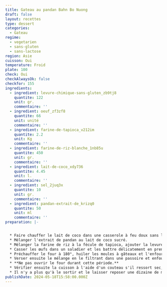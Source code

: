 ```yaml
---
title: Gateau au pandan Bahn Bo Nuong
draft: false
layout: recettes
type: dessert
categories:
  - Gateau
regime:
  - vegetarien
  - sans-gluten
  - sans-lactose
region: Asie
cuisson: Oui
temperature: Froid
plate: 100
check: Oui
checkAlwaysOk: false
checkfor: 155
ingredients:
  - ingredient: levure-chimique-sans-gluten_zb9tj8
    quantite: 122
    unit: gr.
    commentaire: ''
  - ingredient: oeuf_zf3zf8
    quantite: 66
    unit: unité
    commentaire: ''
  - ingredient: farine-de-tapioca_v212im
    quantite: 2.2
    unit: Kg
    commentaire: ''
  - ingredient: farine-de-riz-blanche_1nb85u
    quantite: 450
    unit: gr.
    commentaire: ''
  - ingredient: lait-de-coco_xdy736
    quantite: 4.45
    unit: l.
    commentaire: ''
  - ingredient: sel_2juq3x
    quantite: 10
    unit: gr.
    commentaire: ''
  - ingredient: pandan-extrait-de_krizq0
    quantite: 50
    unit: ml
    commentaire: ''
preparation: |-


  * Faire chauffer le lait de coco dans une casserole à feu doux sans le faire bouillir, ajouter le sucre et remuer jusqu'à dissolution de celui-ci. Couper le feu.
  * Mélanger l'extrait de pandan au lait de coco sucré.
  * Mélanger la farine de riz à la fécule de tapioca, ajouter la levure, le sel et réserver.
  * Casser les œufs dans un saladier et les battre délicatement en prenant soin de ne pas incorporer d'air. Ajouter ensuite le mélange liquide (lait de coco - sucre - pandan) toujours délicatement et sans incorporer d'air, puis ensuite ajouter le mélange de farine petit à petit (ne pas faire attention aux grumeaux).
  * Préchauffer le four à 180°, huiler les moules à gâteaux et l'enfourner 5 minutes.
  * Verser ensuite le mélange en le filtrant dans une passoire et enfourner pour 45 minutes de cuisson.
  * **Ne pas ouvrir le four durant cette période.**
  * Vérifier ensuite la cuisson à l'aide d'un couteau s'il ressort sec, le gâteau est cuit.
  * Il n'y a plus qu'à le sortir et le laisser reposer une dizaine de minutes avant de le démouler.
publishDate: 2024-05-18T15:58:00.000Z
---
```


